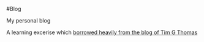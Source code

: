 #Blog

My personal blog

A learning excerise which [borrowed heavily from the blog of Tim G Thomas][timgthomas]

[timgthomas]: https://github.com/TimGThomas/blog